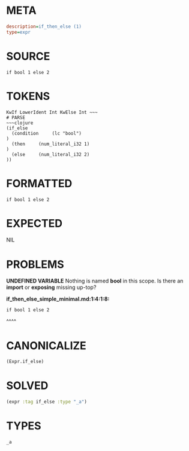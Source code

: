 # META
~~~ini
description=if_then_else (1)
type=expr
~~~
# SOURCE
~~~roc
if bool 1 else 2
~~~
# TOKENS
~~~text
KwIf LowerIdent Int KwElse Int ~~~
# PARSE
~~~clojure
(if_else
  (condition     (lc "bool")
)
  (then     (num_literal_i32 1)
)
  (else     (num_literal_i32 2)
))
~~~
# FORMATTED
~~~roc
if bool 1 else 2
~~~
# EXPECTED
NIL
# PROBLEMS
**UNDEFINED VARIABLE**
Nothing is named **bool** in this scope.
Is there an **import** or **exposing** missing up-top?

**if_then_else_simple_minimal.md:1:4:1:8:**
```roc
if bool 1 else 2
```
   ^^^^


# CANONICALIZE
~~~clojure
(Expr.if_else)
~~~
# SOLVED
~~~clojure
(expr :tag if_else :type "_a")
~~~
# TYPES
~~~roc
_a
~~~
